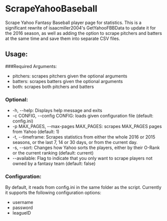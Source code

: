 # ScrapeYahooBaseball
Scrape Yahoo Fantasy Baseball player page for statistics. This is a significant rewrite of isaacmiller2004's GetYahooFBBData to update it for the 2016 season, as well as adding the option to scrape pitchers and batters at the same time and save them into separate CSV files.

## Usage:
###Required Arguments:
* pitchers: scrapes pitchers given the optional arguments
* batters: scrapes batters given the optional arguments
* both: scrapes both pitchers and batters

### Optional:
* -h, --help: Displays help message and exits
* -c CONFIG, --config CONFIG: loads given configuration file (default: config.ini)
* -p MAX_PAGES, --max-pages MAX_PAGES: scrapes MAX_PAGES pages from Yahoo (default: 1)
* -t, --timeframe: Scrapes statistics from either the whole 2016 or 2015 seasons, or the last 7, 14 or 30 days, or from the current day.
* -s, --sort: Changes how Yahoo sorts the players, either by their O-Rank or the current ranking (default: current)
* --available: Flag to indicate that you only want to scrape players not owned by a fantasy team (default: false)

### Configuration:
By default, it reads from config.ini in the same folder as the script. Currently it supports the following configuration options:
* username
* password
* leagueID
